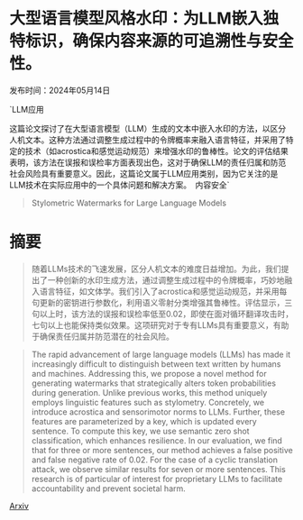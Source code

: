 # 大型语言模型风格水印：为LLM嵌入独特标识，确保内容来源的可追溯性与安全性。

发布时间：2024年05月14日

`LLM应用

这篇论文探讨了在大型语言模型（LLM）生成的文本中嵌入水印的方法，以区分人机文本。这种方法通过调整生成过程中的令牌概率来融入语言特征，并采用了特定的技术（如acrostica和感觉运动规范）来增强水印的鲁棒性。论文的评估结果表明，该方法在误报和误检率方面表现出色，这对于确保LLM的责任归属和防范社会风险具有重要意义。因此，这篇论文属于LLM应用类别，因为它关注的是LLM技术在实际应用中的一个具体问题和解决方案。` `内容安全`

> Stylometric Watermarks for Large Language Models

# 摘要

> 随着LLMs技术的飞速发展，区分人机文本的难度日益增加。为此，我们提出了一种创新的水印生成方法，通过调整生成过程中的令牌概率，巧妙地融入语言特征，如文体学。我们引入了acrostica和感觉运动规范，并采用每句更新的密钥进行参数化，利用语义零射分类增强其鲁棒性。评估显示，三句以上时，该方法的误报和误检率低至0.02，即使在面对循环翻译攻击时，七句以上也能保持类似效果。这项研究对于专有LLMs具有重要意义，有助于确保责任归属并防范潜在的社会风险。

> The rapid advancement of large language models (LLMs) has made it increasingly difficult to distinguish between text written by humans and machines. Addressing this, we propose a novel method for generating watermarks that strategically alters token probabilities during generation. Unlike previous works, this method uniquely employs linguistic features such as stylometry. Concretely, we introduce acrostica and sensorimotor norms to LLMs. Further, these features are parameterized by a key, which is updated every sentence. To compute this key, we use semantic zero shot classification, which enhances resilience. In our evaluation, we find that for three or more sentences, our method achieves a false positive and false negative rate of 0.02. For the case of a cyclic translation attack, we observe similar results for seven or more sentences. This research is of particular of interest for proprietary LLMs to facilitate accountability and prevent societal harm.

[Arxiv](https://arxiv.org/abs/2405.08400)